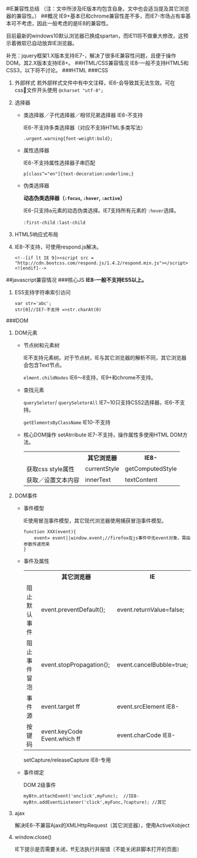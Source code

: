 #IE兼容性总结
（注：文中所涉及IE版本均包含自身。文中也会适当提及其它浏览器的兼容性。）
##概况
IE9+基本已和chrome兼容性差不多，而IE7-市场占有率基本可不考虑，因此一般考虑的是IE8的兼容性。

目前最新的windows10默认浏览器已换成spartan，而IE11将不做重大修改，这预示着微软已自动放弃IE浏览器。

补充：jquery框架1.X版本支持IE7-，解决了很多IE兼容性问题，且便于操作DOM。其2.X版本支持IE8+。
##HTML/CSS兼容情况
IE8-一般不支持HTML5和CSS3，以下将不讨论。
###HTML
###CSS
1. 外部样式
	若外部样式文件中有中文注释，IE6-会导致其无法生效。可在css文件开头使用 `@charset "utf-8";`
2. 选择器
	- 类选择器／子代选择器／相邻兄弟选择器 IE6-不支持
	
		IE6-不支持多类选择器（对应不支持HTML多类写法）
	
		```
		.urgent.warning{font-weight:bold};
		```	
	- 属性选择器
	
		IE6-不支持属性选择器子串匹配
	
		```
		p[class^="en"]{text-decoration:underline;}
		```
	- 伪类选择器
	
		**动态伪类选择器（`:focus`, `:hover`, `:active`）**
		
		IE6-只支持a元素的动态伪类选择。IE7支持所有元素的 `:hover`选择。	
		
		`:first-child` `:last-child`
		
3. HTML5响应式布局
4. 
	 IE8-不支持，可使用respond.js解决。
	 
	 ```
	 <!--[if lt IE 9]><script src = "http://cdn.bootcss.com/respond.js/1.4.2/respond.min.js"></script><![endif]--> 
	 ```


##javascript兼容情况
###核心JS
**IE8-一般不支持ES5以上。**

1. ES5支持字符串索引访问

	```	
	var str='abc';
	str[0]//IE7-不支持 =>str.charAt(0)
	```

###DOM
1. DOM元素
	- 节点树和元素树
	
		IE不支持元素树。对于节点树，IE与其它浏览器的解析不同，其它浏览器会包含Text节点。
		
		`elment.childNodes` IE6～8支持，IE9+和chrome不支持。
	- 查找元素
	
		`querySeletor`/ `querySeletorAll` IE7~10只支持CSS2选择器，IE6-不支持。
		
		`getElementsByClassName` IE10-不支持	
	- 核心DOM操作
		setAtrribute IE7-不支持，操作属性多使用HTML DOM方法。
		<table>
		  <tr>
		    <td></td>
		    <th>其它浏览器</th>
		    <th>IE8-</th>
		  </tr>
		  <tr>
		    <td>获取css style属性</td>
		    <td>currentStyle</td>
		    <td>getComputedStyle</td>
		  </tr>
		  <tr>
		    <td>获取／设置文本内容</td>
		    <td>innerText</td>
		    <td>textContent</td>
		  </tr>
		</table>	
2. DOM事件
	- 事件模型
	
		IE使用冒泡事件模型，其它现代浏览器使用捕获冒泡事件模型。
		```
		function XXX(event){
			event= event||window.event;//firefox在js事件中无event对象，需由参数传递而来
		}
		```
	- 事件及属性
		<table>
		  <tr>
			<th></th>
			<th>其它浏览器</th>
			<th>IE</th>
		  </tr>
		  <tr>
		    <td>阻止默认事件</td>
		    <td>event.preventDefault();</td>
		    <td>event.returnValue=false;</td>
		  </tr>
		  <tr>
		    <td>阻止事件冒泡</td>
		    <td>event.stopPropagation();</td>
		    <td>event.cancelBubble=true;</td>
		  </tr>
		  <tr>
		    <td>事件源</td>
		    <td>event.target  ff</td>
		    <td>event.srcElement  IE8-</td>
		  </tr>
		  <tr>
		    <td>按键码</td>
		    <td>event.keyCode
		    Event.which  ff</td>
		    <td>event.charCode IE8-</td>
		  </tr>
		</table> 
		setCapture/releaseCapture IE8-专用
	- 事件绑定
	
	    DOM 2级事件
		```
		myBtn.attachEvent('onclick',myFunc);  //IE8-
		myBtn.addEventListener('click',myFunc,?capture); //其它
		```	
3. ajax

	解决IE6-不兼容Ajax的XMLHttpRequest（其它浏览器），使用ActiveXobject
4. window.close()

	IE下提示是否需要关闭，ff无法执行并报错（不能关闭非脚本打开的页面）		

